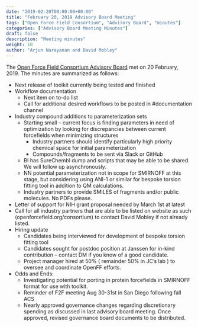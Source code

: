 ```yaml
---
date: "2019-02-20T00:00:00+00:00"
title: "February 20, 2019 Advisory Board Meeting"
tags: ["Open Force Field Consortium", "Advisory Board", "minutes"]
categories: ["Advisory Board Meeting Minutes"]
draft: false
description: "Meeting minutes"
weight: 10
author: "Arjun Narayanan and David Mobley"
---
```


The [Open Force Field Consortium Advisory Board](https://openforcefield.org/about/organization/#open-force-field-consortium) met on 20 February, 2019.
The minutes are summarized as follows:

* Next release of toolkit currently being tested and finished
* Workflow documentation
  * Next item on to-do list
  * Call for additional desired workflows to be posted in #documentation channel
* Industry compound additions to parameterization sets
  * Starting small – current focus is finding parameters in need of optimization by looking for discrepancies between current forcefields when minimizing structures
    * Industry partners should identify particularly high priority chemical space for initial parameterization
    * Compounds/fragments to be sent via Slack or GitHub
  * BI has SureChembl dump and scripts that may be able to be shared.  We will follow up asynchronously.
  *	NN potential parameterization not in scope for SMIRNOFF at this stage, but considering using ANI-1 or similar for bespoke torsion fitting tool in addition to QM calculations.
  * Industry partners to provide SMILES of fragments and/or public molecules.  No PDFs please.
* Letter of support for NIH grant proposal needed by March 1st at latest
* Call for all industry partners that are able to be listed on website as such (openforcefield.org/consortium) to contact David Mobley if not already listed.  
* Hiring update
  * Candidates being interviewed for development of bespoke torsion fitting tool
  * Candidates sought for postdoc position at Janssen for in-kind contribution – contact DM if you know of a good candidate.
  * Project manager hired at 50% ( remainder 50% in JC’s lab ) to oversee and coordinate OpenFF efforts.
* Odds and Ends:
  * Investigating potential for porting in protein forcefields in SMIRNOFF format for use with toolkit.  
  * Reminder of F2F meeting Aug 30-31st in San Diego following fall ACS
  * Nearly approved governance changes regarding discretionary spending as discussed in last advisory board meeting.  Once approved, revised governance board documents to be distributed.

